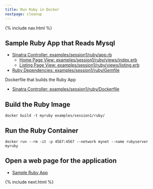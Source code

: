 ```yaml
---
title: Run Ruby in Docker
nextpage: cleanup
---
```


{% include nav.html %}

## Sample Ruby App that Reads Mysql

- [Sinatra Controller: examples/session1/ruby/app.rb](https://github.com/CDLUC3/docker-tutorial/blob/main/examples/session1/ruby/app.rb)
  - [Home Page View: examples/session1/ruby/views/index.erb](https://github.com/CDLUC3/docker-tutorial/blob/main/examples/session1/ruby/views/index.erb)
  - [Listing Page View: examples/session1/ruby/views/listing.erb](https://github.com/CDLUC3/docker-tutorial/blob/main/examples/session1/ruby/views/listing.erb)
- [Ruby Dependencies: examples/session1/ruby/Gemfile](https://github.com/CDLUC3/docker-tutorial/blob/main/examples/session1/ruby/Gemfile)

Dockerfile that builds the Ruby App
- [Sinatra Controller: examples/session1/ruby/Dockerfile](https://github.com/CDLUC3/docker-tutorial/blob/main/examples/session1/ruby/Dockerfile)

## Build the Ruby Image

```
docker build -t myruby examples/session1/ruby/
```

## Run the Ruby Container

```
docker run --rm -it -p 4567:4567 --network mynet --name rubyserver myruby
```

## Open a web page for the application

- [Sample Ruby App](http://localhost:4567)

{% include next.html %}
